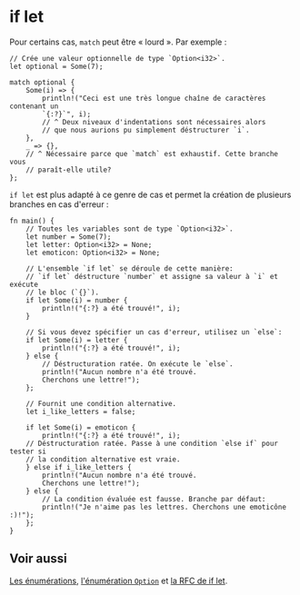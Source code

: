 # if let

Pour certains cas, `match` peut être « lourd ». Par exemple :

```rust,editable
// Crée une valeur optionnelle de type `Option<i32>`.
let optional = Some(7);

match optional {
    Some(i) => {
        println!("Ceci est une très longue chaîne de caractères contenant un 
        `{:?}`", i);
        // ^ Deux niveaux d'indentations sont nécessaires alors 
        // que nous aurions pu simplement déstructurer `i`.
    },
    _ => {},
    // ^ Nécessaire parce que `match` est exhaustif. Cette branche vous 
    // paraît-elle utile?
};
```

`if let` est plus adapté à ce genre de cas et permet la création de plusieurs branches en cas d'erreur :

```rust,editable
fn main() {
    // Toutes les variables sont de type `Option<i32>`.
    let number = Some(7);
    let letter: Option<i32> = None;
    let emoticon: Option<i32> = None;

    // L'ensemble `if let` se déroule de cette manière: 
    // `if let` déstructure `number` et assigne sa valeur à `i` et exécute 
    // le bloc (`{}`).
    if let Some(i) = number {
        println!("{:?} a été trouvé!", i);
    }

    // Si vous devez spécifier un cas d'erreur, utilisez un `else`:
    if let Some(i) = letter {
        println!("{:?} a été trouvé!", i);
    } else {
        // Déstructuration ratée. On exécute le `else`.
        println!("Aucun nombre n'a été trouvé. 
        Cherchons une lettre!");
    };

    // Fournit une condition alternative.
    let i_like_letters = false;

    if let Some(i) = emoticon {
        println!("{:?} a été trouvé!", i);
    // Déstructuration ratée. Passe à une condition `else if` pour tester si 
    // la condition alternative est vraie.
    } else if i_like_letters {
        println!("Aucun nombre n'a été trouvé. 
        Cherchons une lettre!");
    } else {
        // La condition évaluée est fausse. Branche par défaut:
        println!("Je n'aime pas les lettres. Cherchons une emoticône :)!");
    };
}
```

## Voir aussi 

[Les énumérations][enums], [l'énumération `Option`][option] et [la RFC de if let][rfc].

[enums]: ../chapitre3/enum.html
[option]: ../chapitre17/enumoption.html
[rfc]: https://github.com/rust-lang/rfcs/pull/160
